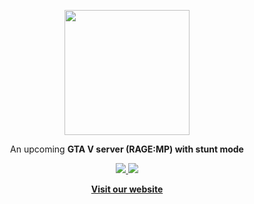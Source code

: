 <p align="center">
  <a href="https://ess-ro.com">
    <img src="https://i.imgur.com/zoKTqrU.png" width="200px"/>
  </a>
</p>

<p align="center">
  An upcoming <b>GTA V server<b/> (RAGE:MP) with stunt mode
</p>

<p align="center">
  <a href="https://www.youtube.com/channel/UCDmU7SufT8Datt9xw6dxQ_A">
    <img src="https://img.shields.io/badge/Youtube-f00?logo=youtube&logoColor=white" />
  </a>
  <a href="https://steamcommunity.com/groups/ess-gta-v">
    <img src="https://img.shields.io/badge/Steam-112?logo=steam&logoColor=white" />
  </a>
</p>
  
<p align="center">
  <a href="https://ess-ro.com"><strong>Visit our website</strong></a>
</p>
